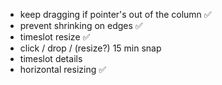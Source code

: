 -   keep dragging if pointer's out of the column ✅
-   prevent shrinking on edges ✅
-   timeslot resize ✅
-   click / drop / (resize?) 15 min snap
-   timeslot details
-   horizontal resizing ✅
